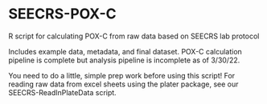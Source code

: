 # SEECRS-POX-C
R script for calculating POX-C from raw data based on SEECRS lab protocol

Includes example data, metadata, and final dataset. POX-C calculation pipeline is complete but analysis pipeline is incomplete as of 3/30/22. 

You need to do a little, simple prep work before using this script! For reading raw data from excel sheets using the plater package, see our SEECRS-ReadInPlateData script. 
